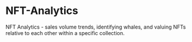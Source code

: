 # NFT-Analytics

NFT Analytics - sales volume trends, identifying whales, and valuing NFTs relative to each other within a specific collection.

